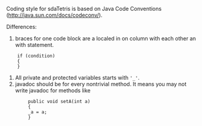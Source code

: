 Coding style for sdaTetris is based on Java Code Conventions (http://java.sun.com/docs/codeconv/).

Differences:
  1. braces for one code block are a localed in on column with each other an with statement.
```
	if (condition)
	{
	}
```
  1. All private and protected variables starts with `'_'`.
  1. javadoc should be for every nontrivial method. It means you may not write javadoc for methods like
```
        public void setA(int a)
        {
	    _a = a;
        }
```
